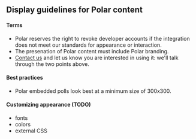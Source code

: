 ## Display guidelines for Polar content

#### Terms

* Polar reserves the right to revoke developer accounts if the integration does not meet our standards for appearance or interaction.
* The presenation of Polar content must include Polar branding.
* [Contact us](mailto:support@polarb.com) and let us know you are interested in using it: we'll talk through the two points above.

#### Best practices

* Polar embedded polls look best at a minimum size of 300x300.

#### <a name="customization"></a> Customizing appearance (TODO)

* fonts 
* colors
* external CSS
